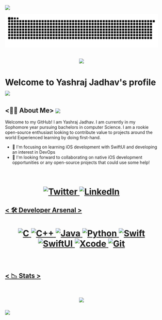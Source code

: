<div>
<img align="center" src="https://i.imgur.com/4ASafy0.png">
</div>

![𝙶𝚒𝚝𝚑𝚞𝚋 𝙲𝚘𝚗𝚝𝚛𝚒𝚋𝚞𝚝𝚒𝚘𝚗 𝙶𝚛𝚊𝚙𝚑](https://github.com/Yashraj49/Yashraj49/blob/main/github-contribution-grid-snake.svg)


<h2 align="center">
  <a href="#">
    <img src="https://readme-typing-svg.herokuapp.com/?lines=Hey+there!...;Great+to+have+you+here!&center=false&size=20">
  </a>
</h2>


<!-- Title -->
# Welcome to Yashraj Jadhav's profile <img src="https://media.giphy.com/media/hvRJCLFzcasrR4ia7z/giphy.gif" width="28">

## <👨‍💻 About Me>   <img align="center" width=100px src="https://media.giphy.com/media/YMXLTqI8MWFoEK5vwn/giphy.gif">   



Welcome to my GitHub! I am Yashraj Jadhav.  I am currently in my Sophomore year pursuing bachelors in computer Science. I am a rookie open-source enthusiast looking to contribute value to projects around the world Experienced learning by doing first-hand.  

<!-- Here are some ideas to get you started: -->

<!-- - 🔭 I’m currently learning and Building projects on iOS -->
- 🌱 I'm focusing on learning iOS development with SwiftUI and developing an interest in DevOps
- 👯 I'm looking forward to collaborating on native iOS development opportunities or any open-source projects that could use some help!
<!-- - 🤔 I’m looking for help with ... -->
<!-- - 💬 Ask me about ... -->
<!-- - ⚡ Fun fact: ... -->

<br>

<!-- Socials -->
<h1 align = "center">
  
  <a href="https://twitter.com/Yashrajj_" target="_blank"><img alt="Twitter" title="Twitter" src="https://img.shields.io/badge/-Twitter-1DA1F2?style=for-the-badge&logo=twitter&logoColor=white"/>
</a> <a href="https://www.linkedin.com/in/yashrajjadhav80" target="_blank"><img alt="LinkedIn" title="LinkedIn" src="https://img.shields.io/badge/LinkedIn-%230077B5.svg?&style=for-the-badge&logo=linkedin&logoColor=white"/>

</h1>

## < 🛠️ Developer Arsenal >
<h1 align = "center">

![C](https://img.shields.io/badge/-C-blue?style=for-the-badge&logo=&logoColor=white)
![C++](https://img.shields.io/badge/-c++-teal?style=for-the-badge&logo=c++&logoColor=blue)
![Java](https://img.shields.io/badge/-java-red?style=for-the-badge&logo=java&logoColor=red)
![Python](https://img.shields.io/badge/-python-yellow?style=for-the-badge&logo=python&logoColor=informational)
![Swift](https://img.shields.io/badge/-swift-orange?style=for-the-badge&logo=swift&logoColor=white)
![SwiftUI](https://img.shields.io/badge/-swiftui-navy?style=for-the-badge&logo=swiftui&logoColor=blue)
![Xcode](https://img.shields.io/badge/-xcode-blue?style=for-the-badge&logo=xcode&logoColor=white)
![Git](https://img.shields.io/badge/-git-F1502F?style=for-the-badge&logo=git&logoColor=white)
  
</h1>

<br>

## < 📉 Stats >

<h1 align = "center">
 
 
 
<!-- Credits: https://github.com/anuraghazra/github-readme-stats -->
<img src="https://github-readme-stats.vercel.app/api?username=Yashraj49&show_icons=true&theme=dracula&count_private=true" width="400">

</h1>

<p align="center">
	
  [![](https://github-readme-activity-graph.cyclic.app/graph?username=Yashraj49&theme=react-dark)](https://github.com/ashutosh00710/github-readme-activity-graph)
</p>
